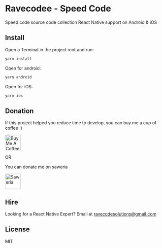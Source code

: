 # Ravecodee - Speed Code

Speed code source code collection React Native support on Android & iOS

## Install

Open a Terminal in the project root and run:

```sh
yarn install
```
Open for android:

```sh
yarn android
```
Open for iOS:

```sh
yarn ios
```

## Donation

If this project helped you reduce time to develop, you can buy me a cup of coffee :)

<a href="https://www.buymeacoffee.com/ravecodee" target="_blank"><img src="https://cdn.buymeacoffee.com/buttons/default-red.png" alt="Buy Me A Coffee" height="50" ></a>

OR

You can donate me on saweria

<a href="https://saweria.co/ravecodee" target="_blank"><img src="https://upload.wikimedia.org/wikipedia/commons/thumb/a/a5/Saweria_logo.png/1600px-Saweria_logo.png" alt="Saweria" height="50" ></a>

## Hire

Looking for a React Native Expert? Email at ravecodesolutions@gmail.com

## License

MIT

[version-badge]: https://img.shields.io/npm/v/react-native-toast-notifications.svg?style=flat-square
[package]: https://www.npmjs.com/package/react-native-toast-notifications
[license-badge]: https://img.shields.io/static/v1?label=License&message=MIT&color=success&style=flat-square
[license]: https://github.com/arnnis/react-native-toast-notifications/blob/master/LICENSE
